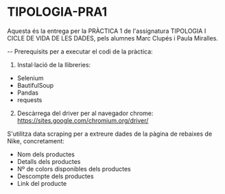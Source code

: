 # TIPOLOGIA-PRA1

Aquesta és la entrega per la PRÀCTICA 1 de l'assignatura TIPOLOGIA I CICLE DE VIDA DE LES DADES, pels alumnes Marc Clupés i Paula Miralles.


-- Prerequisits per a executar el codi de la pràctica:

1. Instal·lació de la llibreries:
- Selenium
- BautifulSoup
- Pandas
- requests

2. Descàrrega del driver per al navegador chrome: https://sites.google.com/chromium.org/driver/


S'utilitza data scraping per a extreure dades de la pàgina de rebaixes de Nike, concretament:

- Nom dels productes
- Detalls dels productes
- Nº de colors disponibles dels productes
- Descompte dels productes
- Link del producte


